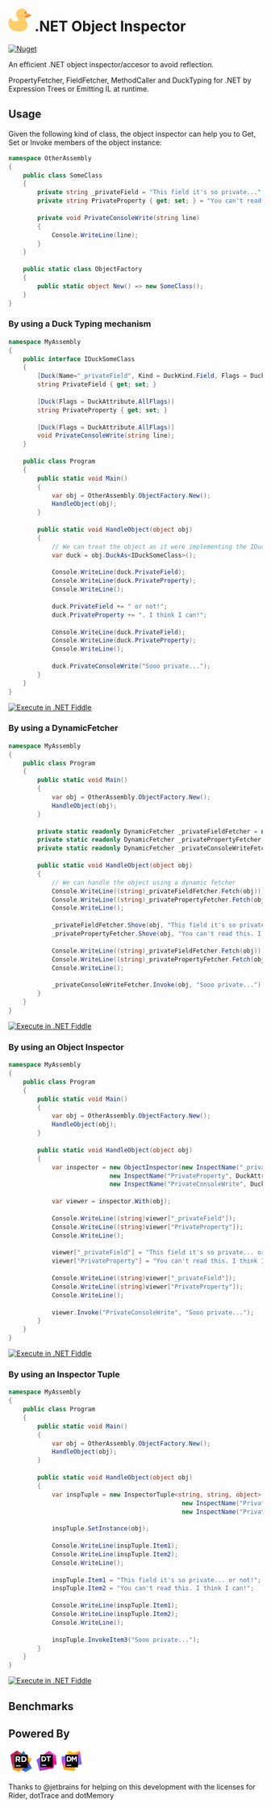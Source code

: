 # <img src="https://raw.githubusercontent.com/tonyredondo/ObjectInspector/master/icon.png" alt="Duck" width="45px" height="45px" /> .NET Object Inspector
[![Nuget](https://img.shields.io/nuget/vpre/Wanhjor.ObjectInspector?style=for-the-badge)](https://www.nuget.org/packages/Wanhjor.ObjectInspector/)

An efficient .NET object inspector/accesor to avoid reflection. 

PropertyFetcher, FieldFetcher, MethodCaller and DuckTyping for .NET by Expression Trees or Emitting IL at runtime.

## Usage

Given the following kind of class, the object inspector can help you to Get, Set or Invoke members of the object instance:
```cs
namespace OtherAssembly 
{
	public class SomeClass 
	{
		private string _privateField = "This field it's so private...";
		private string PrivateProperty { get; set; } = "You can't read this";

		private void PrivateConsoleWrite(string line) 
		{
			Console.WriteLine(line);
		}
	}
	
	public static class ObjectFactory
	{
		public static object New() => new SomeClass();
	}
}
```

### By using a Duck Typing mechanism
```cs
namespace MyAssembly
{
	public interface IDuckSomeClass 
	{
		[Duck(Name="_privateField", Kind = DuckKind.Field, Flags = DuckAttribute.AllFlags)]
		string PrivateField { get; set; }

		[Duck(Flags = DuckAttribute.AllFlags)]
		string PrivateProperty { get; set; }

		[Duck(Flags = DuckAttribute.AllFlags)]
		void PrivateConsoleWrite(string line);
	}

	public class Program
	{
		public static void Main()
		{
			var obj = OtherAssembly.ObjectFactory.New();
			HandleObject(obj);
		}
		
		public static void HandleObject(object obj) 
		{
			// We can treat the object as it were implementing the IDuckSomeClass interface
			var duck = obj.DuckAs<IDuckSomeClass>();

			Console.WriteLine(duck.PrivateField);
			Console.WriteLine(duck.PrivateProperty);
			Console.WriteLine();

			duck.PrivateField += " or not!";
			duck.PrivateProperty += ". I think I can!";

			Console.WriteLine(duck.PrivateField);
			Console.WriteLine(duck.PrivateProperty);
			Console.WriteLine();

			duck.PrivateConsoleWrite("Sooo private...");
		}
	}
}
```
[![**Execute in .NET Fiddle**](https://img.shields.io/badge/.NET%20Fiddle-Execute_with_Duck_Typing-blue?style=for-the-badge)](https://dotnetfiddle.net/39RPbz)

### By using a DynamicFetcher
```cs
namespace MyAssembly
{
	public class Program
	{
		public static void Main()
		{
			var obj = OtherAssembly.ObjectFactory.New();
			HandleObject(obj);
		}
		
		private static readonly DynamicFetcher _privateFieldFetcher = new DynamicFetcher("_privateField", DuckAttribute.AllFlags);
		private static readonly DynamicFetcher _privatePropertyFetcher = new DynamicFetcher("PrivateProperty", DuckAttribute.AllFlags);
		private static readonly DynamicFetcher _privateConsoleWriteFetcher = new DynamicFetcher("PrivateConsoleWrite", DuckAttribute.AllFlags);
		
		public static void HandleObject(object obj) 
		{
			// We can handle the object using a dynamic fetcher
			Console.WriteLine((string)_privateFieldFetcher.Fetch(obj));
			Console.WriteLine((string)_privatePropertyFetcher.Fetch(obj));
			Console.WriteLine();

			_privateFieldFetcher.Shove(obj, "This field it's so private... or not!");
			_privatePropertyFetcher.Shove(obj, "You can't read this. I think I can!");

			Console.WriteLine((string)_privateFieldFetcher.Fetch(obj));
			Console.WriteLine((string)_privatePropertyFetcher.Fetch(obj));
			Console.WriteLine();

			_privateConsoleWriteFetcher.Invoke(obj, "Sooo private...");
		}
	}
}
```
[![**Execute in .NET Fiddle**](https://img.shields.io/badge/.NET%20Fiddle-Execute_with_DynamicFetcher-blue?style=for-the-badge)](https://dotnetfiddle.net/mJlk9c)

### By using an Object Inspector
```cs
namespace MyAssembly
{
	public class Program
	{
		public static void Main()
		{
			var obj = OtherAssembly.ObjectFactory.New();
			HandleObject(obj);
		}
		
		public static void HandleObject(object obj) 
		{
			var inspector = new ObjectInspector(new InspectName("_privateField", DuckAttribute.AllFlags), 
							new InspectName("PrivateProperty", DuckAttribute.AllFlags), 
							new InspectName("PrivateConsoleWrite", DuckAttribute.AllFlags));
			
			var viewer = inspector.With(obj);
			
			Console.WriteLine((string)viewer["_privateField"]);
			Console.WriteLine((string)viewer["PrivateProperty"]);
			Console.WriteLine();

			viewer["_privateField"] = "This field it's so private... or not!";
			viewer["PrivateProperty"] = "You can't read this. I think I can!";

			Console.WriteLine((string)viewer["_privateField"]);
			Console.WriteLine((string)viewer["PrivateProperty"]);
			Console.WriteLine();

			viewer.Invoke("PrivateConsoleWrite", "Sooo private...");
		}
	}
}
```
[![**Execute in .NET Fiddle**](https://img.shields.io/badge/.NET%20Fiddle-Execute_with_Object_Inspector-blue?style=for-the-badge)](https://dotnetfiddle.net/dLXp8L)

### By using an Inspector Tuple
```cs
namespace MyAssembly
{
	public class Program
	{
		public static void Main()
		{
			var obj = OtherAssembly.ObjectFactory.New();
			HandleObject(obj);
		}
		
		public static void HandleObject(object obj) 
		{
			var inspTuple = new InspectorTuple<string, string, object>(new InspectName("_privateField", DuckAttribute.AllFlags), 
												new InspectName("PrivateProperty", DuckAttribute.AllFlags), 
												new InspectName("PrivateConsoleWrite", DuckAttribute.AllFlags));
			
			inspTuple.SetInstance(obj);
			
			Console.WriteLine(inspTuple.Item1);
			Console.WriteLine(inspTuple.Item2);
			Console.WriteLine();

			inspTuple.Item1 = "This field it's so private... or not!";
			inspTuple.Item2 = "You can't read this. I think I can!";

			Console.WriteLine(inspTuple.Item1);
			Console.WriteLine(inspTuple.Item2);
			Console.WriteLine();

			inspTuple.InvokeItem3("Sooo private...");
		}
	}
}
```
[![**Execute in .NET Fiddle**](https://img.shields.io/badge/.NET%20Fiddle-Execute_with_Inspector_Tuple-blue?style=for-the-badge)](https://dotnetfiddle.net/s1jkCD)


## Benchmarks



## Powered By
<img src="https://raw.githubusercontent.com/tonyredondo/TWCore2/master/doc/rider.jpg" alt="Rider" width="50px" height="50px" /><img src="https://raw.githubusercontent.com/tonyredondo/TWCore2/master/doc/dotTrace.png" alt="dotTrace" width="50px" height="50px" /><img src="https://raw.githubusercontent.com/tonyredondo/TWCore2/master/doc/dotMemory.png" alt="dotMemory" width="50px" height="50px" />

Thanks to @jetbrains for helping on this development with the licenses for Rider, dotTrace and dotMemory
